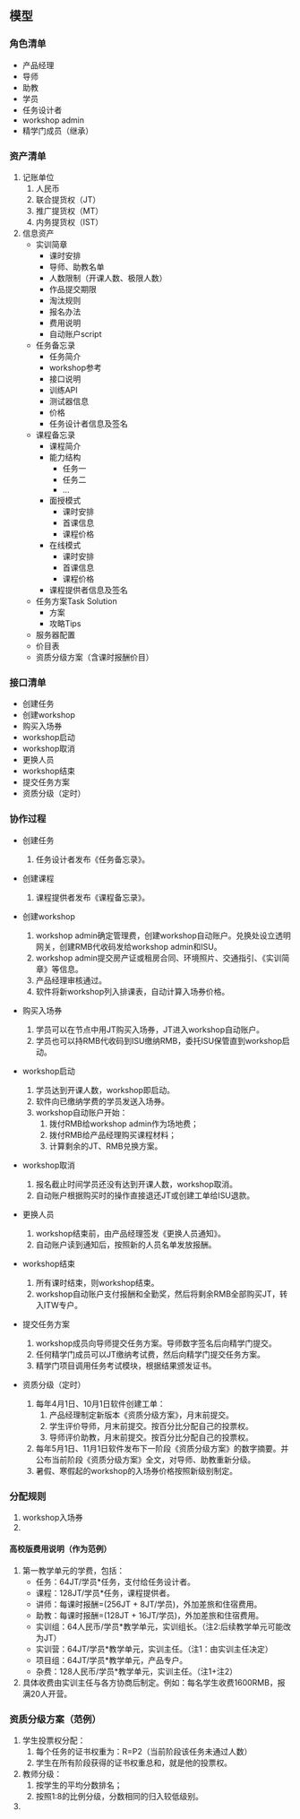 ## 模型


### 角色清单
* 产品经理
* 导师
* 助教
* 学员
* 任务设计者
* workshop admin
* 精学门成员（继承）

### 资产清单
1. 记账单位
	1. 人民币
	2. 联合提货权（JT）
	3. 推广提货权（MT）
	4. 内务提货权（IST）
2. 信息资产
	* 实训简章
		* 课时安排
		* 导师、助教名单
		* 人数限制（开课人数、极限人数）
		* 作品提交期限
		* 淘汰规则
		* 报名办法
		* 费用说明
		* 自动账户script
	* 任务备忘录
		* 任务简介
		* workshop参考
		* 接口说明
		* 训练API
		* 测试器信息
		* 价格
		* 任务设计者信息及签名
	* 课程备忘录
		* 课程简介
		* 能力结构
			* 任务一
			* 任务二
			* ...
		* 面授模式
			* 课时安排
			* 首课信息
			* 课程价格 
		* 在线模式
			* 课时安排
			* 首课信息
		 	* 课程价格
		* 课程提供者信息及签名
	* 任务方案Task Solution
	    * 方案
	    * 攻略Tips
	* 服务器配置
	* 价目表
	* 资质分级方案（含课时报酬价目）

### 接口清单
* 创建任务
* 创建workshop
* 购买入场券
* workshop启动
* workshop取消
* 更换人员
* workshop结束
* 提交任务方案
* 资质分级（定时）

### 协作过程
* 创建任务
    1. 任务设计者发布《任务备忘录》。

* 创建课程
	1. 课程提供者发布《课程备忘录》。

* 创建workshop
    1. workshop admin确定管理费，创建workshop自动账户。兑换处设立透明网关，创建RMB代收码发给workshop admin和ISU。
    2. workshop admin提交房产证或租房合同、环境照片、交通指引、《实训简章》等信息。
    3. 产品经理审核通过。
	4. 软件将新workshop列入排课表，自动计算入场券价格。

* 购买入场券
    1. 学员可以在节点中用JT购买入场券，JT进入workshop自动账户。
    3. 学员也可以持RMB代收码到ISU缴纳RMB，委托ISU保管直到workshop启动。

* workshop启动
    1. 学员达到开课人数，workshop即启动。
    2. 软件向已缴纳学费的学员发送入场券。
    3. workshop自动账户开始：
        1. 拨付RMB给workshop admin作为场地费；
        2. 拨付RMB给产品经理购买课程材料；
        3. 计算剩余的JT、RMB兑换方案。
    
* workshop取消
    1. 报名截止时间学员还没有达到开课人数，workshop取消。
    2. 自动账户根据购买时的操作直接退还JT或创建工单给ISU退款。

* 更换人员
    1. workshop结束前，由产品经理签发《更换人员通知》。
    2. 自动账户读到通知后，按照新的人员名单发放报酬。

* workshop结束
    1. 所有课时结束，则workshop结束。
    2. workshop自动账户支付报酬和全勤奖，然后将剩余RMB全部购买JT，转入ITW专户。

* 提交任务方案
    1. workshop成员向导师提交任务方案。导师数字签名后向精学门提交。
    2. 任何精学门成员可以JT缴纳考试费，然后向精学门提交任务方案。
    3. 精学门项目调用任务考试模块，根据结果颁发证书。

* 资质分级（定时）
    1. 每年4月1日、10月1日软件创建工单：
        1. 产品经理制定新版本《资质分级方案》，月末前提交。
        2. 学生评价导师，月末前提交。按百分比分配自己的投票权。
        3. 导师评价助教，月末前提交。按百分比分配自己的投票权。
    2. 每年5月1日、11月1日软件发布下一阶段《资质分级方案》的数字摘要。并公布当前阶段《资质分级方案》全文，对导师、助教重新分级。
    3. 暑假、寒假起的workshop的入场券价格按照新级别制定。

### 分配规则
1. workshop入场券
2. 

#### 高校版费用说明（作为范例）
1. 第一教学单元的学费，包括：
	* 任务：64JT/学员*任务，支付给任务设计者。
	* 课程：128JT/学员*任务，课程提供者。
	* 讲师：每课时报酬=(256JT + 8JT/学员)，外加差旅和住宿费用。  
	* 助教：每课时报酬=(128JT + 16JT/学员)，外加差旅和住宿费用。
	* 实训组：64人民币/学员*教学单元，实训组长。（注2:后续教学单元可能改为JT）
	* 实训营：64JT/学员*教学单元，实训主任。（注1：由实训主任决定）
	* 项目组：64JT/学员*教学单元，产品专户。
	* 杂费：128人民币/学员*教学单元，实训主任。（注1+注2）
2. 具体收费由实训主任与各方协商后制定。例如：每名学生收费1600RMB，报满20人开营。

### 资质分级方案（范例）
1. 学生投票权分配：
    1. 每个任务的证书权重为：R=P2（当前阶段该任务未通过人数）
    2. 学生在所有阶段获得的证书权重总和，就是他的投票权。
2. 教师分级：
    1. 按学生的平均分数排名；
    2. 按照1:8的比例分级，分数相同的归入较低级别。
2. 
